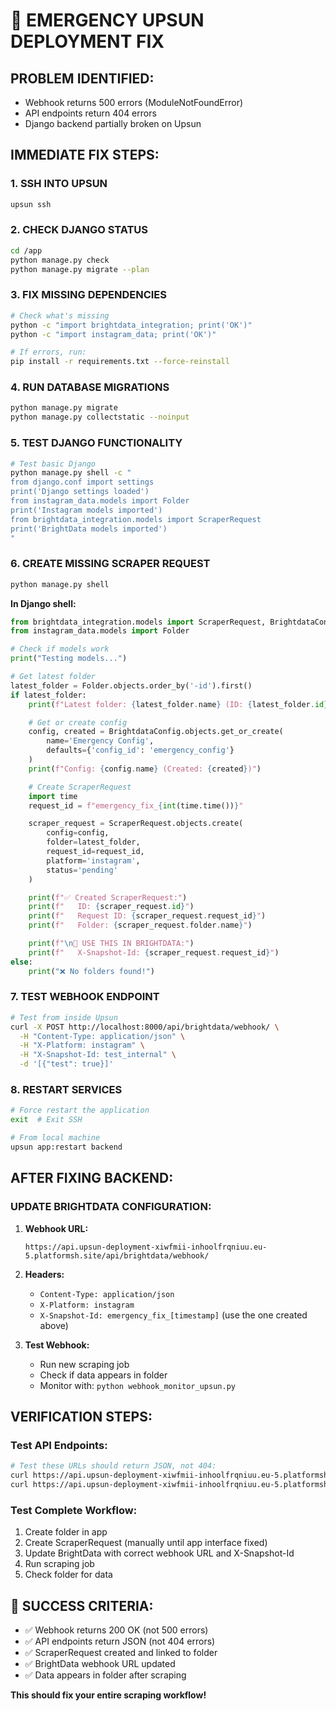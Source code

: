 # 🚨 EMERGENCY UPSUN DEPLOYMENT FIX

## **PROBLEM IDENTIFIED:**
- Webhook returns 500 errors (ModuleNotFoundError)
- API endpoints return 404 errors
- Django backend partially broken on Upsun

## **IMMEDIATE FIX STEPS:**

### **1. SSH INTO UPSUN**
```bash
upsun ssh
```

### **2. CHECK DJANGO STATUS**
```bash
cd /app
python manage.py check
python manage.py migrate --plan
```

### **3. FIX MISSING DEPENDENCIES**
```bash
# Check what's missing
python -c "import brightdata_integration; print('OK')"
python -c "import instagram_data; print('OK')"

# If errors, run:
pip install -r requirements.txt --force-reinstall
```

### **4. RUN DATABASE MIGRATIONS**
```bash
python manage.py migrate
python manage.py collectstatic --noinput
```

### **5. TEST DJANGO FUNCTIONALITY**
```bash
# Test basic Django
python manage.py shell -c "
from django.conf import settings
print('Django settings loaded')
from instagram_data.models import Folder
print('Instagram models imported')
from brightdata_integration.models import ScraperRequest
print('BrightData models imported')
"
```

### **6. CREATE MISSING SCRAPER REQUEST**
```bash
python manage.py shell
```

**In Django shell:**
```python
from brightdata_integration.models import ScraperRequest, BrightdataConfig
from instagram_data.models import Folder

# Check if models work
print("Testing models...")

# Get latest folder
latest_folder = Folder.objects.order_by('-id').first()
if latest_folder:
    print(f"Latest folder: {latest_folder.name} (ID: {latest_folder.id})")

    # Get or create config
    config, created = BrightdataConfig.objects.get_or_create(
        name='Emergency Config',
        defaults={'config_id': 'emergency_config'}
    )
    print(f"Config: {config.name} (Created: {created})")

    # Create ScraperRequest
    import time
    request_id = f"emergency_fix_{int(time.time())}"

    scraper_request = ScraperRequest.objects.create(
        config=config,
        folder=latest_folder,
        request_id=request_id,
        platform='instagram',
        status='pending'
    )

    print(f"✅ Created ScraperRequest:")
    print(f"   ID: {scraper_request.id}")
    print(f"   Request ID: {scraper_request.request_id}")
    print(f"   Folder: {scraper_request.folder.name}")

    print(f"\n🎯 USE THIS IN BRIGHTDATA:")
    print(f"   X-Snapshot-Id: {scraper_request.request_id}")
else:
    print("❌ No folders found!")
```

### **7. TEST WEBHOOK ENDPOINT**
```bash
# Test from inside Upsun
curl -X POST http://localhost:8000/api/brightdata/webhook/ \
  -H "Content-Type: application/json" \
  -H "X-Platform: instagram" \
  -H "X-Snapshot-Id: test_internal" \
  -d '[{"test": true}]'
```

### **8. RESTART SERVICES**
```bash
# Force restart the application
exit  # Exit SSH
```

```bash
# From local machine
upsun app:restart backend
```

## **AFTER FIXING BACKEND:**

### **UPDATE BRIGHTDATA CONFIGURATION:**

1. **Webhook URL:**
   ```
   https://api.upsun-deployment-xiwfmii-inhoolfrqniuu.eu-5.platformsh.site/api/brightdata/webhook/
   ```

2. **Headers:**
   - `Content-Type: application/json`
   - `X-Platform: instagram`
   - `X-Snapshot-Id: emergency_fix_[timestamp]` (use the one created above)

3. **Test Webhook:**
   - Run new scraping job
   - Check if data appears in folder
   - Monitor with: `python webhook_monitor_upsun.py`

## **VERIFICATION STEPS:**

### **Test API Endpoints:**
```bash
# Test these URLs should return JSON, not 404:
curl https://api.upsun-deployment-xiwfmii-inhoolfrqniuu.eu-5.platformsh.site/api/instagram_data/folders/
curl https://api.upsun-deployment-xiwfmii-inhoolfrqniuu.eu-5.platformsh.site/api/brightdata/webhook/health/
```

### **Test Complete Workflow:**
1. Create folder in app
2. Create ScraperRequest (manually until app interface fixed)
3. Update BrightData with correct webhook URL and X-Snapshot-Id
4. Run scraping job
5. Check folder for data

## **🎯 SUCCESS CRITERIA:**
- ✅ Webhook returns 200 OK (not 500 errors)
- ✅ API endpoints return JSON (not 404 errors)
- ✅ ScraperRequest created and linked to folder
- ✅ BrightData webhook URL updated
- ✅ Data appears in folder after scraping

**This should fix your entire scraping workflow!**
